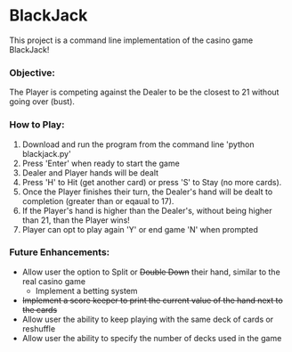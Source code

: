 # BlackJack

This project is a command line implementation of the casino game BlackJack!

### Objective:
The Player is competing against the Dealer to be the closest to 21 without going over (bust).
 
### How to Play:
1. Download and run the program from the command line 'python blackjack.py'
2. Press 'Enter' when ready to start the game
3. Dealer and Player hands will be dealt
4. Press 'H' to Hit (get another card) or press 'S' to Stay (no more cards).
5. Once the Player finishes their turn, the Dealer's hand will be dealt to completion (greater than or eqaual to 17).
6. If the Player's hand is higher than the Dealer's, without being higher than 21, than the Player wins!
7. Player can opt to play again 'Y' or end game 'N' when prompted

### Future Enhancements:
* Allow user the option to Split or ~~Double Down~~ their hand, similar to the real casino game
  * Implement a betting system
* ~~Implement a score keeper to print the current value of the hand next to the cards~~
* Allow user the ability to keep playing with the same deck of cards or reshuffle
* Allow user the ability to specify the number of decks used in the game
